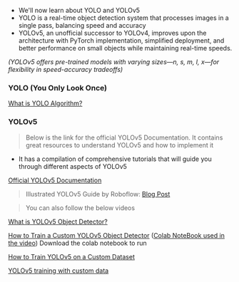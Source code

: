 * We'll now learn about YOLO and YOLOv5
* YOLO is a real-time object detection system that processes images in a single pass, balancing speed and accuracy
* YOLOv5, an unofficial successor to YOLOv4, improves upon the architecture with PyTorch implementation, simplified deployment, and better performance on small objects while maintaining real-time speeds.

*(YOLOv5 offers pre-trained models with varying sizes—n, s, m, l, x—for flexibility in speed-accuracy tradeoffs)*

### **YOLO (You Only Look Once)**
[What is YOLO Algorithm?](https://youtu.be/ag3DLKsl2vk)

### **YOLOv5**
> Below is the link for the official YOLOv5 Documentation. It contains great resources to understand YOLOv5 and how to implement it
* It has a compilation of comprehensive tutorials that will guide you through different aspects of YOLOv5

[Official YOLOv5 Documentation](https://docs.ultralytics.com/yolov5/)

> Illustrated YOLOv5 Guide by Roboflow: [Blog Post](https://blog.roboflow.com/yolov5-improvements-and-evaluation/)


> You can also follow the below videos

[What is YOLOv5 Object Detector?](https://youtu.be/JzHNIcvpGk8)

[How to Train a Custom YOLOv5 Object Detector](https://youtu.be/Ciy1J97dbY0)              ([Colab NoteBook used in the video](https://colab.research.google.com/github/spmallick/learnopencv/blob/master/Custom-Object-Detection-Training-using-YOLOv5/Custom_Object_Detection_using_YOLOv5.ipynb#scrollTo=ab27cc17)) Download the colab notebook to run

[How to Train YOLOv5 on a Custom Dataset](https://youtu.be/MdF6x6ZmLAY)

[YOLOv5 training with custom data](https://youtu.be/GRtgLlwxpc4)






